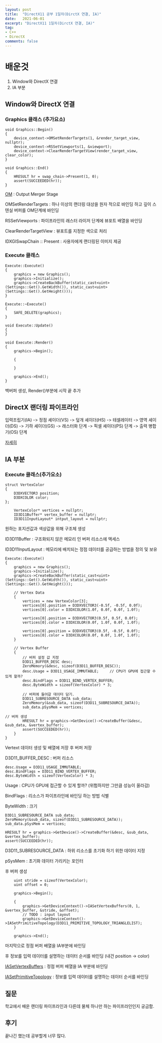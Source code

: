 ```yaml
---
layout: post
title:  "DirectX11 공부 1일차(DirctX 연결, IA)"
date:   2021-06-01
excerpt: "DirectX11 1일차(DirctX 연결, IA)"
tag:
- C++
- DirectX
comments: false
---
```


# 배운것
1. Window와 DirectX 연결
2. IA 부분

## Window와 DirectX 연결


### Graphics 클래스 (추가요소)
```
void Graphics::Begin()
{
	device_context->OMSetRenderTargets(1, &render_target_view, nullptr);
	device_context->RSSetViewports(1, &viewport);
	device_context->ClearRenderTargetView(render_target_view, clear_color);
}

void Graphics::End()
{
	HRESULT hr = swap_chain->Present(1, 0);
	assert(SUCCEEDED(hr));
}
```
[OM](https://docs.microsoft.com/en-us/windows/win32/direct3d11/d3d10-graphics-programming-guide-output-merger-stage) : Output Merger Stage

OMSetRenderTargets : 하나 이상의 랜더링 대상을 원자 적으로 바인딩 하고 깊이 스텐실 버퍼를 OM단계에 바인딩

RSSetViewports : 파이프라인의 래스터 라이저 단계에 뷰포트 배열을 바인딩

ClearRenderTargetView : 뷰포트를 지정한 색으로 처리

IDXGISwapChain :: Present : 사용자에게 랜더링된 이미지 제공

### Execute 클래스
```
Execute::Execute()
{
	graphics = new Graphics();
	graphics->Initialize();
	graphics->CreateBackBuffer(static_cast<uint>(Settings::Get().GetWidth()), static_cast<uint>(Settings::Get().GetHeight()));
}

Execute::~Execute()
{
	SAFE_DELETE(graphics);
}

void Execute::Update()
{
}

void Execute::Render()
{
	graphics->Begin();

	{

	}

	graphics->End();
}
```
 백버퍼 생성, Render()부분에 시작 끝 추가

## DirectX 랜더링 파이프라인

입력조립기(IA) -> 정점 셰이더(VS) -> 덮개 셰이더(HS) -> 테셀레이터 -> 영역 셰이더(DS) -> 기하 셰이더(GS) -> 래스터화 단계 -> 픽셀 셰이더(PS) 단계 -> 출력 병합기(OS) 단계

[자세히](https://aszd0708.github.io/DirectXPipeline/)

## IA 부분

### Execute 클래스(추가요소)
```
struct VertexColor
{
	D3DXVECTOR3 position;
	D3DXCOLOR color;
};
```
```
	VertexColor* vertices = nullptr;
	ID3D11Buffer* vertex_buffer = nullptr;
	ID3D11InputLayout* intput_layout = nullptr;
```
원하는 포지션값과 색상값을 위해 구조체 생성

ID3D11Buffer : 구조화되지 않은 메모리 인 버퍼 리소스에 액세스

ID3D11InputLayout : 메모리에 배치되는 정점 데이터를 공급하는 방법을 정의 및 보유

```
Execute::Execute()
{
	graphics = new Graphics();
	graphics->Initialize();
	graphics->CreateBackBuffer(static_cast<uint>(Settings::Get().GetWidth()), static_cast<uint>(Settings::Get().GetHeight()));

	// Vertex Data
	{
		vertices = new VertexColor[3];
		vertices[0].position = D3DXVECTOR3(-0.5f, -0.5f, 0.0f);
		vertices[0].color = D3DXCOLOR(1.0f, 0.0f, 0.0f, 1.0f);

		vertices[0].position = D3DXVECTOR3(0.5f, 0.5f, 0.0f);
		vertices[0].color = D3DXCOLOR(0.0f, 1.0f, 0.0f, 1.0f);

		vertices[0].position = D3DXVECTOR3(0.5f, -0.5f, 0.0f);
		vertices[0].color = D3DXCOLOR(0.0f, 0.0f, 1.0f, 1.0f);
	}

	// Vertex Buffer
	{
		// 버퍼 설정 값 지정
		D3D11_BUFFER_DESC desc;
		ZeroMemory(&desc, sizeof(D3D11_BUFFER_DESC));
		desc.Usage = D3D11_USAGE_IMMUTABLE;		// CPU가 GPU에 접근할 수 있게 할까?
		desc.BindFlags = D3D11_BIND_VERTEX_BUFFER;
		desc.ByteWidth = sizeof(VertexColor) * 3;
		
		// 버퍼에 들어갈 데이터 담기.
		D3D11_SUBRESOURCE_DATA sub_data;
		ZeroMemory(&sub_data, sizeof(D3D11_SUBRESOURCE_DATA));
		sub_data.pSysMem = vertices;

// 버퍼 생성
		HRESULT hr = graphics->GetDevice()->CreateBuffer(&desc, &sub_data, &vertex_buffer);
		assert(SUCCEEDED(hr));
	}
}
```
Vertext 데이터 생성 및 배열에 저장 후 버퍼 저장

D3D11_BUFFER_DESC :  버퍼 리소스

```
desc.Usage = D3D11_USAGE_IMMUTABLE;		
desc.BindFlags = D3D11_BIND_VERTEX_BUFFER;
desc.ByteWidth = sizeof(VertexColor) * 3;
```
Usage : CPU가 GPU에 접근할 수 있게 할까? (위험하지만 그만큼 성능이 올라감)

BindFlags : 리소스가 파이프라인에 바인딩 하는 방법 식별

ByteWidth : 크기

```
D3D11_SUBRESOURCE_DATA sub_data;
ZeroMemory(&sub_data, sizeof(D3D11_SUBRESOURCE_DATA));
sub_data.pSysMem = vertices;

HRESULT hr = graphics->GetDevice()->CreateBuffer(&desc, &sub_data, &vertex_buffer);
assert(SUCCEEDED(hr));
```
D3D11_SUBRESOURCE_DATA : 하위 리소스를 초기화 하기 위한 데이터 지정

pSysMem : 초기화 데이터 가리키는 포인터

후 버퍼 생성

```
	uint stride = sizeof(VertexColor);
	uint offset = 0;

	graphics->Begin();

	{
		graphics->GetDeviceContext()->IASetVertexBuffers(0, 1, &vertex_buffer, &stride, &offset);
		// TODO : input layout
		graphics->GetDeviceContext()->IASetPrimitiveTopology(D3D11_PRIMITIVE_TOPOLOGY_TRIANGLELIST);
	}

	graphics->End();
```

마지막으로 정점 버퍼 배열을 IA부분에 바인딩

후 정보를 입력 데이터를 설명하는 데이터 순서를 바인딩 (내건 position -> color)

[IASetVertexBuffers](https://docs.microsoft.com/en-us/windows/win32/api/d3d11/nf-d3d11-id3d11devicecontext-iasetvertexbuffers) : 정점 버퍼 배열을 IA 부분에 바인딩

[IASetPrimitiveTopology](https://docs.microsoft.com/en-us/windows/win32/api/d3d11/nf-d3d11-id3d11devicecontext-iasetprimitivetopology) : 정보를 입력 데이터를 설명하는 데이터 순서를 바인딩




## 질문
학교에서 배운 랜더링 파이프라인과 다른데 물체 하나만 하는 파이프라인인지 궁금함.


## 후기
끝나긴 했는데 공부할게 너무 많다.
